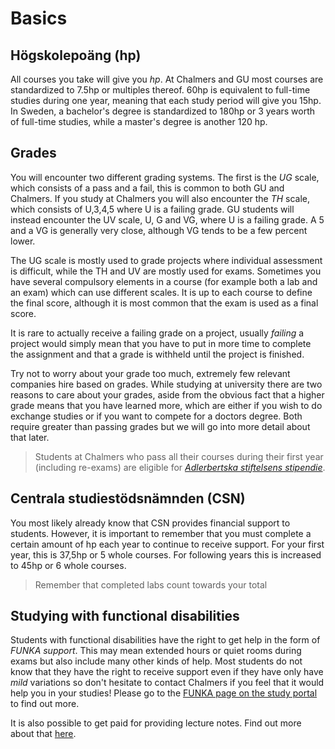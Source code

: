 # Basics

## Högskolepoäng (hp)

All courses you take will give you _hp_. At Chalmers and GU most courses are standardized to 7.5hp or multiples thereof. 60hp is equivalent to full-time studies during one year, meaning that each study period will give you 15hp. In Sweden, a bachelor's degree is standardized to 180hp or 3 years worth of full-time studies, while a master's degree is another 120 hp.

## Grades

You will encounter two different grading systems. The first is the _UG_ scale, which consists of a pass and a fail, this is common to both GU and Chalmers. If you study at Chalmers you will also encounter the _TH_ scale, which consists of U,3,4,5 where U is a failing grade. GU students will instead encounter the UV scale, U, G and VG, where U is a failing grade. A 5 and a VG is generally very close, although VG tends to be a few percent lower.

The UG scale is mostly used to grade projects where individual assessment is difficult, while the TH and UV are mostly used for exams. Sometimes you have several compulsory elements in a course (for example both a lab and an exam) which can use different scales. It is up to each course to define the final score, although it is most common that the exam is used as a final score.

It is rare to actually receive a failing grade on a project, usually _failing_ a project would simply mean that you have to put in more time to complete the assignment and that a grade is withheld until the project is finished.

Try not to worry about your grade too much, extremely few relevant companies hire based on grades. While studying at university there are two reasons to care about your grades, aside from the obvious fact that a higher grade means that you have learned more, which are either if you wish to do exchange studies or if you want to compete for a doctors degree. Both require greater than passing grades but we will go into more detail about that later.

> Students at Chalmers who pass all their courses during their first year (including re-exams) are eligible for [_Adlerbertska stiftelsens stipendie_](https://student.portal.chalmers.se/sv/studentliv/stipendier/Sidor/Adlerbertska-stiftelserna.aspx).

## Centrala studiestödsnämnden (CSN)

You most likely already know that CSN provides financial support to students. However, it is important to remember that you must complete a certain amount of hp each year to continue to receive support. For your first year, this is 37,5hp or 5 whole courses. For following years this is increased to 45hp or 6 whole courses.

> Remember that completed labs count towards your total

## Studying with functional disabilities

Students with functional disabilities have the right to get help in the form of _FUNKA support_. This may mean extended hours or quiet rooms during exams but also include many other kinds of help. Most students do not know that they have the right to receive support even if they have only have _mild_ variations so don't hesitate to contact Chalmers if you feel that it would help you in your studies! Please go to the [FUNKA page on the study portal](https://student.portal.chalmers.se/sv/chalmersstudier/funktionsvariation-funktionsnedsattning/Sidor/funktionsvariation-funktionsnedsattning.aspx) to find out more.

It is also possible to get paid for providing lecture notes. Find out more about that [here](https://student.portal.chalmers.se/en/chalmersstudies/disabilities/notetakingsupport/Pages/Note-Support-Questions-and-Answers.aspx).
